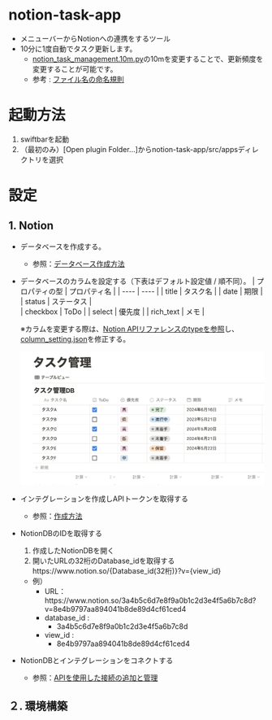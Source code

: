# notion-task-app
 - メニューバーからNotionへの連携をするツール
 - 10分に1度自動でタスク更新します。
   - [notion_task_management.10m.py](src/apps/notion_task_management.10m.py)の10mを変更することで、更新頻度を変更することが可能です。
   - 参考 : [ファイル名の命名規則](https://github.com/swiftbar/SwiftBar)

# 起動方法
1. swiftbarを起動
2. （最初のみ）[Open plugin Folder...]からnotion-task-app/src/appsディレクトリを選択

# 設定

## 1. Notion
 - データベースを作成する。
   - 参照：[データベース作成方法](https://www.notion.so/ja-jp/help/create-a-database)
 - データベースのカラムを設定する（下表はデフォルト設定値 / 順不同）。
    | プロパティの型 | プロパティ名 |
    | ---- | ---- |
    | title | タスク名 |
    | date | 期限 |
    | status | ステータス |  
    | checkbox | ToDo |
    | select | 優先度 |
    | rich_text | メモ |

    ※カラムを変更する際は、[Notion APIリファレンスのtypeを参照](https://developers.notion.com/reference/property-object)し、[column_setting.json](column_setting.json)を修正する。

    ![NotionDBのカラムイメージ](img/notionDB_column_img.png)

 - インテグレーションを作成しAPIトークンを取得する
   - 参照：[作成方法](https://www.notion.so/ja-jp/help/create-integrations-with-the-notion-api)
 - NotionDBのIDを取得する
   1. 作成したNotionDBを開く
   2. 開いたURLの32桁のDatabase_idを取得する
        <div>https://www.notion.so/{Database_id(32桁)}?v={view_id}</div>
    - 例）
      - <div> URL：https://www.notion.so/3a4b5c6d7e8f9a0b1c2d3e4f5a6b7c8d?v=8e4b9797aa894041b8de89d4cf61ced4</div>
      - database_id :
        -  3a4b5c6d7e8f9a0b1c2d3e4f5a6b7c8d
      - view_id     : 
        - 8e4b9797aa894041b8de89d4cf61ced4

 - NotionDBとインテグレーションをコネクトする
   - 参照：[APIを使用した接続の追加と管理
](https://www.notion.so/ja-jp/help/add-and-manage-connections-with-the-api)


## ２. 環境構築
